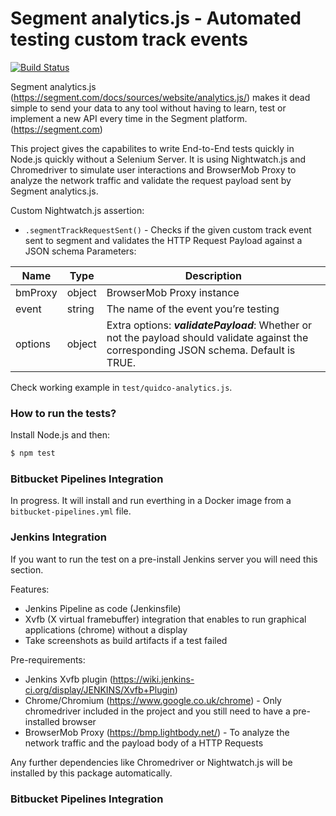 # Segment analytics.js - Automated testing custom track events

[![Build Status](http://ycoders.com:8081/buildStatus/icon?job=nightwatch-chromedriver)](http://ycoders.com:8081/job/nightwatch-chromedriver)

Segment analytics.js (https://segment.com/docs/sources/website/analytics.js/) makes it dead simple to send your data to any tool without having to learn, test or implement a new API every time in the Segment platform. (https://segment.com)

This project gives the capabilites to write End-to-End tests quickly in Node.js quickly without a Selenium Server. It is using Nightwatch.js and Chromedriver to simulate user interactions and BrowserMob Proxy to analyze the network traffic and validate the request payload sent by Segment analytics.js.

Custom Nightwatch.js assertion:
* `.segmentTrackRequestSent()` - Checks if the given custom track event sent to segment and validates the HTTP Request Payload against a JSON schema
Parameters:

| Name          | Type          | Description                          |
| ------------- | ------------- | ------------------------------------ |
| bmProxy       | object        | BrowserMob Proxy instance            |
| event         | string        | The name of the event you’re testing |
| options       | object        | Extra options:  ***validatePayload***: Whether or not the payload should validate against the corresponding JSON schema. Default is TRUE.     |

Check working example in `test/quidco-analytics.js`.

### How to run the tests?

Install Node.js and then:
```sh
$ npm test
```

### Bitbucket Pipelines Integration

In progress. It will install and run everthing in a Docker image from a `bitbucket-pipelines.yml` file.

### Jenkins Integration

If you want to run the test on a pre-install Jenkins server you will need this section.

Features:
* Jenkins Pipeline as code (Jenkinsfile)
* Xvfb (X virtual framebuffer) integration that enables to run graphical applications (chrome) without a display
* Take screenshots as build artifacts if a test failed

Pre-requirements:
* Jenkins Xvfb plugin (https://wiki.jenkins-ci.org/display/JENKINS/Xvfb+Plugin)
* Chrome/Chromium (https://www.google.co.uk/chrome) - Only chromedriver included in the project and you still need to have a pre-installed browser
* BrowserMob Proxy (https://bmp.lightbody.net/) - To analyze the network traffic and the payload body of a HTTP Requests

Any further dependencies like Chromedriver or Nightwatch.js will be installed by this package automatically.

### Bitbucket Pipelines Integration
